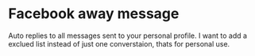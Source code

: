 # Facebook away message

Auto replies to all messages sent to your personal profile. I want to add a exclued list instead of just one converstaion, thats for personal use. 

